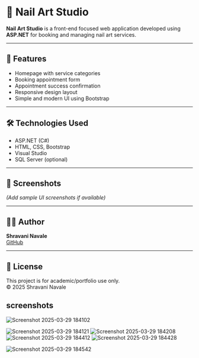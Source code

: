 # 💅 Nail Art Studio

**Nail Art Studio** is a front-end focused web application developed using **ASP.NET** for booking and managing nail art services.

---

## 🔧 Features

- Homepage with service categories
- Booking appointment form
- Appointment success confirmation
- Responsive design layout
- Simple and modern UI using Bootstrap

---

## 🛠️ Technologies Used

- ASP.NET (C#)
- HTML, CSS, Bootstrap
- Visual Studio
- SQL Server (optional)

---

## 📸 Screenshots

*(Add sample UI screenshots if available)*

---

## 👩‍💻 Author

**Shravani Navale**  
[GitHub](https://github.com/shravani3322)

---

## 📜 License

This project is for academic/portfolio use only.  
© 2025 Shravani Navale
## screenshots 

![Screenshot 2025-03-29 184102](https://github.com/user-attachments/assets/1b5753c8-3d97-46ed-8529-cc4c23a9869b)

![Screenshot 2025-03-29 184121](https://github.com/user-attachments/assets/383bdfab-9338-4401-a909-443a51b59b63)
![Screenshot 2025-03-29 184208](https://github.com/user-attachments/assets/31238720-8ce9-4cbd-8c17-36b3c859a987)
![Screenshot 2025-03-29 184412](https://github.com/user-attachments/assets/8c611beb-ebaa-4157-85ce-7a4cfe43edd1)
![Screenshot 2025-03-29 184428](https://github.com/user-attachments/assets/2e2439dd-6f75-4b68-9c15-9076b0dd8e8b)

![Screenshot 2025-03-29 184542](https://github.com/user-attachments/assets/b03e4b85-cb27-466d-92ed-0a901102c1eb)







